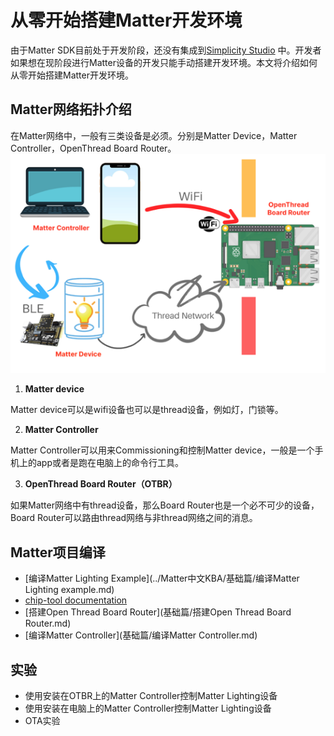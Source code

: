 # 从零开始搭建Matter开发环境

由于Matter SDK目前处于开发阶段，还没有集成到[Simplicity Studio](https://www.silabs.com/developers/simplicity-studio) 中。开发者如果想在现阶段进行Matter设备的开发只能手动搭建开发环境。本文将介绍如何从零开始搭建Matter开发环境。

## Matter网络拓扑介绍

在Matter网络中，一般有三类设备是必须。分别是Matter Device，Matter Controller，OpenThread Board Router。
![Image](docs/matter_topology.png)

1. **Matter device**
  
  Matter device可以是wifi设备也可以是thread设备，例如灯，门锁等。
   
2. **Matter Controller**

 Matter Controller可以用来Commissioning和控制Matter device，一般是一个手机上的app或者是跑在电脑上的命令行工具。
 
3. **OpenThread Board Router（OTBR）**

 如果Matter网络中有thread设备，那么Board Router也是一个必不可少的设备，Board Router可以路由thread网络与非thread网络之间的消息。


## Matter项目编译

- [编译Matter Lighting Example](../Matter中文KBA/基础篇/编译Matter Lighting example.md)
- [chip-tool documentation](../../chip-tool/README.md) 
- [搭建Open Thread Board Router](基础篇/搭建Open Thread Board Router.md)
- [编译Matter Controller](基础篇/编译Matter Controller.md)



## 实验
- 使用安装在OTBR上的Matter Controller控制Matter Lighting设备
-  使用安装在电脑上的Matter Controller控制Matter Lighting设备
- OTA实验



